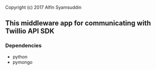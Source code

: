 Copyright (c) 2017 Alfin Syamsuddin

<h2>This middleware app for communicating with Twillio API SDK</h2>

<h3>Dependencies</h3>
<ul>
	<li>python</li>
	<li>pymongo</li>
</ul>

